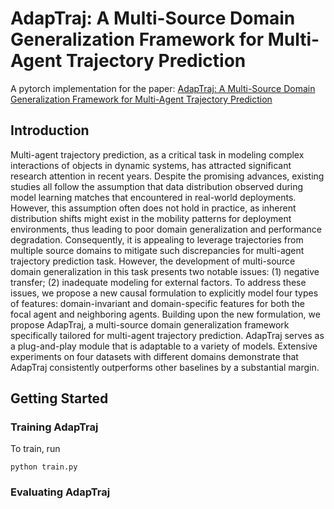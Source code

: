 # AdapTraj: A Multi-Source Domain Generalization Framework for Multi-Agent Trajectory Prediction

A pytorch implementation for the paper: [AdapTraj: A Multi-Source Domain Generalization Framework for Multi-Agent Trajectory Prediction](https://arxiv.org/abs/2312.14394)

## Introduction 
Multi-agent trajectory prediction, as a critical task in modeling complex interactions of objects in dynamic systems, has attracted significant research attention in recent years. Despite the promising advances, existing studies all follow the assumption that data distribution observed during model learning matches that encountered in real-world deployments. However, this assumption often does not hold in practice, as inherent distribution shifts might exist in the mobility patterns for deployment environments, thus leading to poor domain generalization and performance degradation. Consequently, it is appealing to leverage trajectories from multiple source domains to mitigate such discrepancies for multi-agent trajectory prediction task. However, the development of multi-source domain generalization in this task presents two notable issues: (1) negative transfer; (2) inadequate modeling for external factors. To address these issues, we propose a new causal formulation to explicitly model four types of features: domain-invariant and domain-specific features for both the focal agent and neighboring agents. Building upon the new formulation, we propose AdapTraj, a multi-source domain generalization framework specifically tailored for multi-agent trajectory prediction. AdapTraj serves as a plug-and-play module that is adaptable to a variety of models. Extensive experiments on four datasets with different domains demonstrate that AdapTraj consistently outperforms other baselines by a substantial margin.

## Getting Started

### Training AdapTraj
To train, run 
```
python train.py
```

### Evaluating AdapTraj
